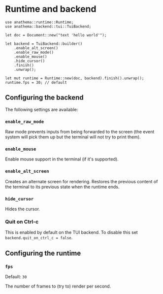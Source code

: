 # Runtime and backend

```rust,ignore
use anathema::runtime::Runtime;
use anathema::backend::tui::TuiBackend;

let doc = Document::new("text 'hello world'");

let backend = TuiBackend::builder()
    .enable_alt_screen()
    .enable_raw_mode()
    .enable_mouse()
    .hide_cursor()
    .finish()
    .unwrap();
    
let mut runtime = Runtime::new(doc, backend).finish().unwrap();
runtime.fps = 30; // default
```

## Configuring the backend

The following settings are available:

### `enable_raw_mode`

Raw mode prevents inputs from being forwarded to the screen (the event system
will pick them up but the terminal will not try to print them).

### `enable_mouse`

Enable mouse support in the terminal (if it's supported).

### `enable_alt_screen`

Creates an alternate screen for rendering. 
Restores the previous content of the terminal to its previous state 
when the runtime ends.

### `hide_cursor`

Hides the cursor.

### Quit on Ctrl-c

This is enabled by default on the TUI backend.
To disable this set `backend.quit_on_ctrl_c = false`.

## Configuring the runtime

### `fps`

Default: `30`

The number of frames to (try to) render per second.

